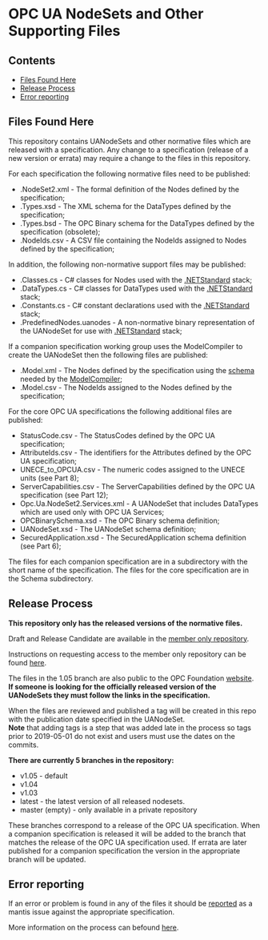 # OPC UA NodeSets and Other Supporting Files

## Contents

* [Files Found Here](#files-found-here)
* [Release Process](#release-process)
* [Error reporting](#error-reporting)

## Files Found Here

This repository contains UANodeSets and other normative files which are released with a specification.
Any change to a specification (release of a new version or errata) may require a change to the files in this repository.  

For each specification the following normative files need to be published:

* .NodeSet2.xml - The formal definition of the Nodes defined by the specification;
* .Types.xsd - The XML schema for the DataTypes defined by the specification;
* .Types.bsd - The OPC Binary schema for the DataTypes defined by the specification (obsolete);
* .NodeIds.csv - A CSV file containing the NodeIds assigned to Nodes defined by the specification;

In addition, the following non-normative support files may be published:

* .Classes.cs - C# classes for Nodes used with the [.NETStandard](https://github.com/OPCFoundation/UA-.NETStandard) stack;
* .DataTypes.cs - C# classes for DataTypes used with the [.NETStandard](https://github.com/OPCFoundation/UA-.NETStandard) stack;
* .Constants.cs - C# constant declarations used with the [.NETStandard](https://github.com/OPCFoundation/UA-.NETStandard) stack;
* .PredefinedNodes.uanodes - A non-normative binary representation of the UANodeSet for use with [.NETStandard](https://github.com/OPCFoundation/UA-.NETStandard) stack;

If a companion specification working group uses the ModelCompiler to create the UANodeSet then the following files are published:

* .Model.xml - The Nodes defined by the specification using the [schema](https://github.com/OPCFoundation/UA-ModelCompiler/blob/master/ModelCompiler/UA%20Model%20Design.xsd) needed by the [ModelCompiler](https://github.com/OPCFoundation/UA-ModelCompiler);
* .Model.csv - The NodeIds assigned to the Nodes defined by the specification;

For the core OPC UA specifications the following additional files are published:

* StatusCode.csv - The StatusCodes defined by the OPC UA specification;
* AttributeIds.csv - The identifiers for the Attributes defined by the OPC UA specification;
* UNECE_to_OPCUA.csv - The numeric codes assigned to the UNECE units (see Part 8);
* ServerCapabilities.csv - The ServerCapabilities defined by the OPC UA specification (see Part 12);
* Opc.Ua.NodeSet2.Services.xml - A UANodeSet that includes DataTypes which are used only with OPC UA Services;
* OPCBinarySchema.xsd - The OPC Binary schema definition;
* UANodeSet.xsd - The UANodeSet schema definition;
* SecuredApplication.xsd - The SecuredApplication schema definition (see Part 6);

The files for each companion specification are in a subdirectory with the short name of the specification.
The files for the core specification are in the Schema subdirectory.

## Release Process

**This repository only has the released versions of the normative files.**

Draft and Release Candidate are available in the [member only repository](https://github.com/OPCF-Members/UA-NodeSet).  

Instructions on requesting access to the member only repository can be found [here](https://opcf-members.github.io/Help/).  

The files in the 1.05 branch are also public to the OPC Foundation [website](https://opcfoundation.org/UA/schemas/).
**If someone is looking for the officially released version of the UANodeSets they must follow the links in the specification.**  

When the files are reviewed and published a tag will be created in this repo with the publication date specified in the UANodeSet.  
**Note** that adding tags is a step that was added late in the process so tags prior to 2019-05-01 do not exist and users must use the dates on the commits.  

**There are currently 5 branches in the repository:**

* v1.05 - default
* v1.04
* v1.03
* latest - the latest version of all released nodesets.
* master (empty) - only available in a private repository

These branches correspond to a release of the OPC UA specification.
When a companion specification is released it will be added to the branch that matches the release of the OPC UA specification used.
If errata are later published for a companion specification the version in the appropriate branch will be updated.

## Error reporting

If an error or problem is found in any of the files it should be [reported](https://apps.opcfoundation.org/mantis/main_page.php) as a mantis issue against the appropriate specification.

More information on the process can befound [here](https://opcfoundation.org/resources/issue-tracking/).
